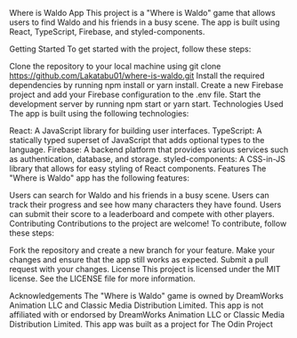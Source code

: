 Where is Waldo App
This project is a "Where is Waldo" game that allows users to find Waldo and his friends in a busy scene. The app is built using React, TypeScript, Firebase, and styled-components.

Getting Started
To get started with the project, follow these steps:

Clone the repository to your local machine using git clone https://github.com/Lakatabu01/where-is-waldo.git
Install the required dependencies by running npm install or yarn install.
Create a new Firebase project and add your Firebase configuration to the .env file.
Start the development server by running npm start or yarn start.
Technologies Used
The app is built using the following technologies:

React: A JavaScript library for building user interfaces.
TypeScript: A statically typed superset of JavaScript that adds optional types to the language.
Firebase: A backend platform that provides various services such as authentication, database, and storage.
styled-components: A CSS-in-JS library that allows for easy styling of React components.
Features
The "Where is Waldo" app has the following features:

Users can search for Waldo and his friends in a busy scene.
Users can track their progress and see how many characters they have found.
Users can submit their score to a leaderboard and compete with other players.
Contributing
Contributions to the project are welcome! To contribute, follow these steps:

Fork the repository and create a new branch for your feature.
Make your changes and ensure that the app still works as expected.
Submit a pull request with your changes.
License
This project is licensed under the MIT license. See the LICENSE file for more information.

Acknowledgements
The "Where is Waldo" game is owned by DreamWorks Animation LLC and Classic Media Distribution Limited. This app is not affiliated with or endorsed by DreamWorks Animation LLC or Classic Media Distribution Limited.
This app was built as a project for The Odin Project
